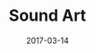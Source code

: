 ---
title: Sound Art
description: Post production facilities film and television that focusses on using technology to unleash the creative potential of sound design and audio work.
client: Sound Art
skills:
  - Product Design
  - User Experience
  - User Interface
  - Interaction Design
date: 2017-03-14
layout: work
permalink: false
---